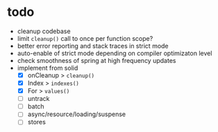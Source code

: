 # todo

- cleanup codebase
- limit `cleanup()` call to once per function scope?
- better error reporting and stack traces in strict mode
- auto-enable of strict mode depending on compiler optimizaton level
- check smoothness of spring at high frequency updates
- implement from solid
  - [x] onCleanup > `cleanup()`
  - [x] Index > `indexes()`
  - [x] For > `values()`
  - [ ] untrack
  - [ ] batch
  - [ ] async/resource/loading/suspense
  - [ ] stores
